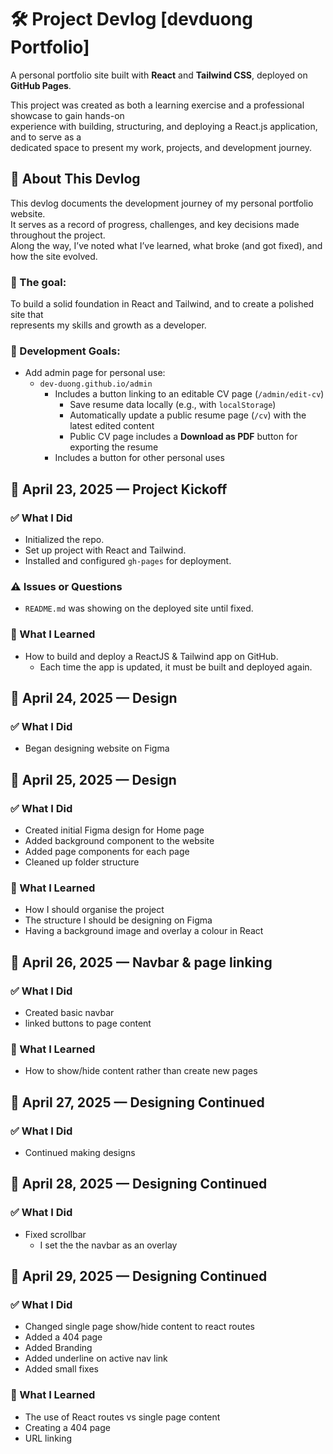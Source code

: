 # 🛠️ Project Devlog [devduong Portfolio]

A personal portfolio site built with **React** and **Tailwind CSS**, deployed on **GitHub Pages**.

This project was created as both a learning exercise and a professional showcase to gain hands-on  
experience with building, structuring, and deploying a React.js application, and to serve as a  
dedicated space to present my work, projects, and development journey.

## 📌 About This Devlog

This devlog documents the development journey of my personal portfolio website.  
It serves as a record of progress, challenges, and key decisions made throughout the project.  
Along the way, I’ve noted what I’ve learned, what broke (and got fixed), and how the site evolved.

### 🎯 The goal:

To build a solid foundation in React and Tailwind, and to create a polished site that  
represents my skills and growth as a developer.

### 🥅 Development Goals:

- Add admin page for personal use:
  - `dev-duong.github.io/admin`
    - Includes a button linking to an editable CV page (`/admin/edit-cv`)
      - Save resume data locally (e.g., with `localStorage`)
      - Automatically update a public resume page (`/cv`) with the latest edited content
      - Public CV page includes a **Download as PDF** button for exporting the resume
    - Includes a button for other personal uses

## 📅 April 23, 2025 — Project Kickoff

### ✅ What I Did

- Initialized the repo.
- Set up project with React and Tailwind.
- Installed and configured `gh-pages` for deployment.

### ⚠️ Issues or Questions

- `README.md` was showing on the deployed site until fixed.

### 🧠 What I Learned

- How to build and deploy a ReactJS & Tailwind app on GitHub.
  - Each time the app is updated, it must be built and deployed again.

## 📅 April 24, 2025 — Design

### ✅ What I Did

- Began designing website on Figma

## 📅 April 25, 2025 — Design

### ✅ What I Did

- Created initial Figma design for Home page
- Added background component to the website
- Added page components for each page
- Cleaned up folder structure

### 🧠 What I Learned

- How I should organise the project
- The structure I should be designing on Figma
- Having a background image and overlay a colour in React

## 📅 April 26, 2025 — Navbar & page linking

### ✅ What I Did

- Created basic navbar
- linked buttons to page content

### 🧠 What I Learned

- How to show/hide content rather than create new pages

## 📅 April 27, 2025 — Designing Continued

### ✅ What I Did

- Continued making designs

## 📅 April 28, 2025 — Designing Continued

### ✅ What I Did

- Fixed scrollbar
  - I set the the navbar as an overlay

## 📅 April 29, 2025 — Designing Continued

### ✅ What I Did

- Changed single page show/hide content to react routes
- Added a 404 page
- Added Branding
- Added underline on active nav link
- Added small fixes

### 🧠 What I Learned

- The use of React routes vs single page content
- Creating a 404 page
- URL linking
